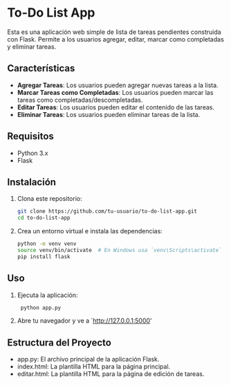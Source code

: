 # To-Do List App

Esta es una aplicación web simple de lista de tareas pendientes construida con Flask. Permite a los usuarios agregar, editar, marcar como completadas y eliminar tareas.

## Características

- **Agregar Tareas**: Los usuarios pueden agregar nuevas tareas a la lista.
- **Marcar Tareas como Completadas**: Los usuarios pueden marcar las tareas como completadas/descompletadas.
- **Editar Tareas**: Los usuarios pueden editar el contenido de las tareas.
- **Eliminar Tareas**: Los usuarios pueden eliminar tareas de la lista.

## Requisitos

- Python 3.x
- Flask

## Instalación

1. Clona este repositorio:
   ```sh
   git clone https://github.com/tu-usuario/to-do-list-app.git
   cd to-do-list-app
   ```
2. Crea un entorno virtual e instala las dependencias:
   ```sh
   python -m venv venv
   source venv/bin/activate  # En Windows usa `venv\Scripts\activate`
   pip install flask
   ```

## Uso
1. Ejecuta la aplicación:
   ```sh
    python app.py
    ```

2. Abre tu navegador y ve a `http://127.0.0.1:5000'

## Estructura del Proyecto

* app.py: El archivo principal de la aplicación Flask.
* index.html: La plantilla HTML para la página principal.
* editar.html: La plantilla HTML para la página de edición de tareas.